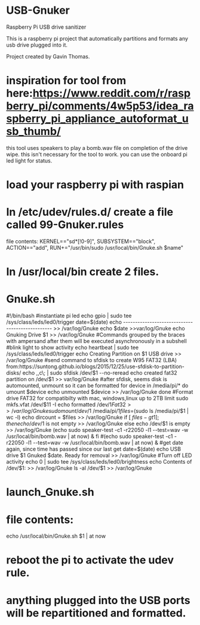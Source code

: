 # USB-Gnuker
Raspberry Pi USB drive sanitizer



This is a raspberry pi project that automatically partitions and formats any usb drive plugged into it.

Project created by Gavin Thomas.
# inspiration for tool from here:https://www.reddit.com/r/raspberry_pi/comments/4w5p53/idea_raspberry_pi_appliance_autoformat_usb_thumb/


this tool uses speakers to play a bomb.wav file on completion of the drive wipe. 
this isn't necessary for the tool to work. you can use the onboard pi led light for status.

# load your raspberry pi with raspian

# In /etc/udev/rules.d/ create a file called 99-Gnuker.rules
  file contents: 
  KERNEL=="sd*[!0-9]", SUBSYSTEM=="block", ACTION=="add", RUN+="/usr/bin/sudo /usr/local/bin/Gnuke.sh $name"

  
# In /usr/local/bin create 2 files.

# Gnuke.sh
#!/bin/bash
#instantiate pi led
echo gpio | sudo tee /sys/class/leds/led0/trigger 
date=$(date) 
echo ------------------------------------------------ >> /var/log/Gnuke 
echo $date >>var/log/Gnuke echo Gnuking Drive $1 >> /var/log/Gnuke
#Commands grouped by the braces with ampersand after them will be executed asynchronously in a subshell
#blink light to show activity
echo heartbeat | sudo tee /sys/class/leds/led0/trigger
echo Creating Partition on $1 USB drive >> /var/log/Gnuke
#send command to sfdisk  to create W95 FAT32 (LBA) from:https://suntong.github.io/blogs/2015/12/25/use-sfdisk-to-partition-disks/ 
echo ,,c\; | sudo  sfdisk /dev/$1 --no-reread
echo created fat32 partition on /dev/$1 >> var/log/Gnuke
#after sfdisk, seems disk is automounted, unmount so it can be formatted
for device in /media/pi/*
do
   umount $device
   echo unmounted $device >> /var/log/Gnuke
done
#Format drive FAT32 for compatibilty with mac, windows,linux up to 2TB limit
sudo mkfs.vfat /dev/$11 -I
echo formatted /dev/$1 Fat32 >> /var/log/Gnuke
sudo mount /dev/$1 /media/pi/$1
files=$(sudo ls /media/pi/$1 | wc -l)
echo dircount = $files >> /var/log/Gnuke
if [ $files -gt 1 ];
then
echo /dev/$1 is not empty >> /var/log/Gnuke
else
echo /dev/$1 is empty >> /var/log/Gnuke
(echo sudo speaker-test -c1 -r22050 -l1 --test=wav -w /usr/local/bin/bomb.wav | at now) &
fi
#(echo sudo speaker-test -c1 -r22050 -l1 --test=wav -w /usr/local/bin/bomb.wav | at now) &
#get date again, since time has passed since our last get
date=$(date)
echo USB drive $1 Gnuked $date. Ready for removal >> /var/log/Gnuke
#Turn off LED activity
echo 0 | sudo tee /sys/class/leds/led0/brightness 
echo Contents of /dev/$1: >> /var/log/Gnuke ls -al /dev/$1 >> /var/log/Gnuke

# launch_Gnuke.sh
# file contents:
echo /usr/local/bin/Gnuke.sh $1 | at now


# reboot the pi to activate the udev rule.
# anything plugged into the USB ports will be repartitioned and formatted.



